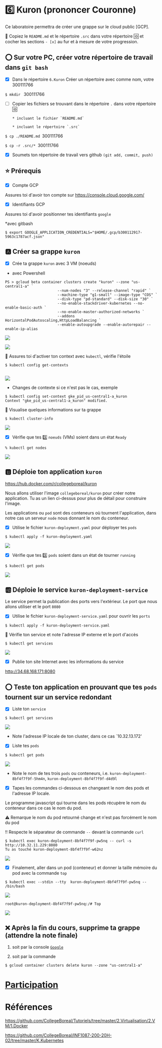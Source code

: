 # :six: Kuron (prononcer Couronne)

Ce laboratoire permettra de créer une grappe sur le cloud public [GCP]. 

:closed_book: Copiez le `README.md` et le répertoire `.src` dans votre répertoire :id: et cocher les sections `- [x]` au fur et à mesure de votre progression.

## :o: Sur votre PC, créer votre répertoire de travail dans `git bash`

- [X] Dans le répertoire `6.Kuron` Créer un répertoire avec comme nom, votre 300111766

`$ mkdir ` 300111766

- [ ] Copier les fichiers se trouvant dans le répertoire `.` dans votre répertoire :id:

      * incluant le fichier `README.md` 

      * incluant le répertoire `.src` 


`$ cp ./README.md `300111766` `

`$ cp -r .src/* `300111766` `

- [X] Soumets ton répertoire de travail vers github `(git add, commit, push)` 


## :star: Prérequis

- [X] Compte GCP

Assures toi d'avoir ton compte sur https://console.cloud.google.com/

- [X] Identifiants GCP 

Assures toi d'avoir positionner tes identifiants `google`

*avec gitbash

```
$ export GOOGLE_APPLICATION_CREDENTIALS="$HOME/.gcp/b300112917-5963c1787acf.json"
```

## :a: Créer sa grappe `kuron`

- [X] Crée ta grappe `kuron` avec 3 VM (noeuds)

* avec Powershell

```
PS > gcloud beta container clusters create "kuron" --zone "us-central1-a" `
                        --num-nodes "3" --release-channel "rapid" `
                        --machine-type "g1-small" --image-type "COS" `
                        --disk-type "pd-standard" --disk-size "30" `
                        --no-enable-stackdriver-kubernetes --no-enable-basic-auth `
                        --no-enable-master-authorized-networks `
                        --addons HorizontalPodAutoscaling,HttpLoadBalancing `
                        --enable-autoupgrade --enable-autorepair --enable-ip-alias                
```

<img src="k1.PNG"></img>



<img src="k2.PNG"></img>

:round_pushpin: Assures toi d'activer ton context avec `kubectl`, vérifie l'étoile

```
$ kubectl config get-contexts
 
```
<img src="k3.PNG"></img>


* Changes de contexte si ce n'est pas le cas, exemple

```
$ kubectl config set-context gke_pid_us-central1-a_kuron
Context "gke_pid_us-central1-a_kuron" modified.
```


:round_pushpin: Visualise quelques informations sur ta grappe

```
$ kubectl cluster-info                 
```

<img src="kub1.PNG"></img>


- [X] Vérifie que tes :three: `noeuds` (VMs) soient dans un état `Ready`

```
% kubectl get nodes

```

<img src="kub2.PNG"></img>


## :b: Déploie ton application `kuron`

https://hub.docker.com/r/collegeboreal/kuron

Nous allons utiliser l'image `collegeboreal/kuron` pour créer notre application. Tu as un lien ci-dessus pour plus de détail pour construire l'image.

Les applications ou `pod` sont des conteneurs où tournent l'application, dans notre cas un serveur `node` nous donnant le nom du conteneur.

- [X] Utilise le fichier `kuron-deployment.yaml` pour déployer tes `pods`

```
$ kubectl apply -f kuron-deployment.yaml 
```
<img src="kub6.PNG"></img>

- [X] Vérifie que tes :three: `pods` soient dans un état de tourner `running`

```
$ kubectl get pods                                                              

```
<img src="kuron7.PNG"></img>


## :ab: Déploie le service `kuron-deployment-service`

Le service permet la publication des ports vers l'extérieur. Le port que nous allons utiliser et le port `8080`

- [X] Utilise le fichier `kuron-deployment-service.yaml` pour ouvrir les `ports`

```
$ kubectl apply -f kuron-deployment-service.yaml 
```

:round_pushpin: Vérifie ton service et note l'adresse IP externe et le port d'accès

```
$ kubectl get services                                                          

```

<img src="kuron9.PNG"></img>


- [X] Publie ton site Internet avec les informations du service

http://34.68.168.171:8080

## :o: Teste ton application en prouvant que tes `pods` tournent sur un service redondant

- [X] Liste ton `service`

```
$ kubectl get services                                                          

```

<img src="kuron9.PNG"></img>

* Note l'adresse IP locale de ton cluster, dans ce cas `10.32.13.172' 

- [X] Liste tes `pods`

```
$ kubectl get pods                                                              

```

<img src="kuron10.PNG"></img>

* Note le nom de tes trois `pods` ou conteneurs, i.e. `kuron-deployment-8bf4f7f9f-5hm4n`, `kuron-deployment-8bf4f7f9f-d4d9l`


- [X] Tapes les commandes ci-dessous en changeant le nom des pods et l'adresse IP locale.

Le programme javascript qui tourne dans les pods récupère le nom du conteneur dans ce cas le nom du pod.

:warning: Remarque le nom du pod retourné change et n'est pas forcément le nom du pod

:bangbang: Respecte le séparateur de commande `--` devant la commande `curl`

```
$ kubectl exec kuron-deployment-8bf4f7f9f-pw5nq -- curl -s http://10.32.11.229:8080
Tu as touché kuron-deployment-8bf4f7f9f-w62nz
```

<img src="kuron11.PNG"></img>



- [X] Finalement, aller dans un pod (conteneur) et donner la taille mémoire du pod avec la commande `top`

```
$ kubectl exec --stdin --tty  kuron-deployment-8bf4f7f9f-pw5nq -- /bin/bash
```

<img src="Kuron12.PNG"></img>

```
root@kuron-deployment-8bf4f7f9f-pw5nq:/# Top
```

<img src="Kuron13.PNG"></img>


## :x: Après la fin du cours, supprime ta grappe (attendre la note finale)

1. soit par la console [`Google`](https://console.cloud.google.com/)

1. soit par la commande
```
$ gcloud container clusters delete kuron --zone "us-central1-a"
```


# [Participation](Participation.md)

# Références

https://github.com/CollegeBoreal/Tutoriels/tree/master/2.Virtualisation/2.VM/1.Docker

https://github.com/CollegeBoreal/INF1087-200-20H-02/tree/master/K.Kubernetes
